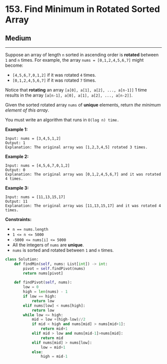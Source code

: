 # 153. Find Minimum in Rotated Sorted Array

## Medium

***

Suppose an array of length `n` sorted in ascending order is **rotated** between `1` and `n` times. For example, the array `nums = [0,1,2,4,5,6,7]` might become:

* `[4,5,6,7,0,1,2]` if it was rotated `4` times.
* `[0,1,2,4,5,6,7]` if it was rotated `7` times.

Notice that **rotating** an array `[a[0], a[1], a[2], ..., a[n-1]]` 1 time results in the array `[a[n-1], a[0], a[1], a[2], ..., a[n-2]]`.

Given the sorted rotated array `nums` of **unique** elements, return _the minimum element of this array_.

You must write an algorithm that runs in `O(log n) time.`

&#x20;

**Example 1:**

```
Input: nums = [3,4,5,1,2]
Output: 1
Explanation: The original array was [1,2,3,4,5] rotated 3 times.
```

**Example 2:**

```
Input: nums = [4,5,6,7,0,1,2]
Output: 0
Explanation: The original array was [0,1,2,4,5,6,7] and it was rotated 4 times.
```

**Example 3:**

```
Input: nums = [11,13,15,17]
Output: 11
Explanation: The original array was [11,13,15,17] and it was rotated 4 times. 
```

&#x20;

**Constraints:**

* `n == nums.length`
* `1 <= n <= 5000`
* `-5000 <= nums[i] <= 5000`
* All the integers of `nums` are **unique**.
* `nums` is sorted and rotated between `1` and `n` times.

```python
class Solution:
    def findMin(self, nums: List[int]) -> int:
        pivot = self.findPivot(nums)
        return nums[pivot]
        
    def findPivot(self, nums):
        low = 0
        high = len(nums) - 1
        if low == high:
            return low
        elif nums[low] < nums[high]:
            return low
        while low <= high:
            mid = low +(high-low)//2
            if mid < high and nums[mid] > nums[mid+1]:
                return mid+1
            elif mid > low and nums[mid-1]>nums[mid]:
                return mid
            elif nums[mid] > nums[low]:
                low = mid+1
            else:
                high = mid-1
            
```
